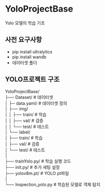 # YoloProjectBase
Yolo 모델의 학습 기초

## 사전 요구사항
- pip install ultralytics
- pip install wandb
- 데이터셋 폴더

## YOLO프로젝트 구조
YoloProjectBase/   
├── Dataset/                # 데이터셋   
│   ├─ data.yaml/                # 데이터셋 정의   
│   ├── img/   
│   │   ├── train/               # 학습   
│   │   ├── val/                 # 검증   
│   │   └── test/                # 테스트   
│   └── label/   
│       ├── train/               # 학습   
│       ├── val/                 # 검증   
│       └── test/                # 테스트   
│   
├── trainYolo.py/                # 학습 실행 코드   
├── init.py/                     # 추가 세팅 설정     
├── yolov8m.pt/                  # YOLO pt파일   
│   
└── Inspection_yolo.py           # 학습된 모델로 객체 탐지
